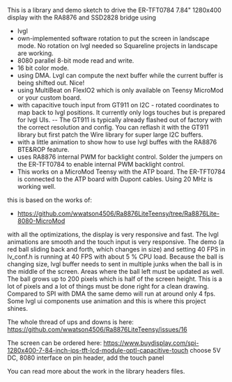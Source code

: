 This is a library and demo sketch to drive the ER-TFT0784 7.84" 1280x400 display with the RA8876 and SSD2828 bridge using

 - lvgl
 - own-implemented software rotation to put the screen in landscape mode. No rotation on lvgl needed so Squareline projects in landscape are working.
 - 8080 parallel 8-bit mode read and write.
 - 16 bit color mode.
 - using DMA. Lvgl can compute the next buffer while the current buffer is being shifted out. Nice!
 - using MultiBeat on FlexIO2 which is only available on Teensy MicroMod or your custom board.
 - with capacitive touch input from GT911 on I2C - rotated coordinates to map back to lvgl positions. It currently only logs touches but is prepared for lvgl UIs.
     -- The GT911 is typically already flashed out of factory with the correct resolution and config. You can reflash it with the GT911 library but first patch the Wire library for super large I2C buffers.
 - with a little animation to show how to use lvgl buffes with the RA8876 BTE&ROP feature.
 - uses RA8876 internal PWM for backlight control. Solder the jumpers on the ER-TFT0784 to enable internal PWM backlight control.
 - This works on a MicroMod Teensy with the ATP board. The ER-TFT0784 is connected to the ATP board with Dupont cables. Using 20 MHz is working well.

this is based on the works of:
 - https://github.com/wwatson4506/Ra8876LiteTeensy/tree/Ra8876Lite-8080-MicroMod
 
with all the optimizations, the display is very responsive and fast. The lvgl animations are smooth and the touch input is very responsive.
The demo (a red ball sliding back and forth, which changes in size) and setting 40 FPS in lv_conf.h is running at 40 FPS with about 5 % CPU load.
Because the ball is changing size, lvgl buffer needs to sent in multiple junks when the ball is in the middle of the screen. Areas where the ball left must be updated as well.
The ball grows up to 200 pixels which is half of the screen height. This is a lot of pixels and a lot of things must be done right for a clean drawing.
Compared to SPI with DMA the same demo will run at around only 4 fps. Some lvgl ui components use animation and this is where this project shines.

The whole thread of ups and downs is here: https://github.com/wwatson4506/Ra8876LiteTeensy/issues/16

The screen can be ordered here: https://www.buydisplay.com/spi-1280x400-7-84-inch-ips-tft-lcd-module-optl-capacitive-touch
choose 5V DC, 8080 interface on pin header, add the touch panel

You can read more about the work in the library headers files.
